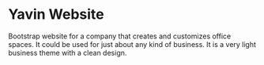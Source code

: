 # Yavin Website

Bootstrap website for a company that creates and customizes office spaces. It could be used for just about any kind of business. It is a very light business theme with a clean design.

